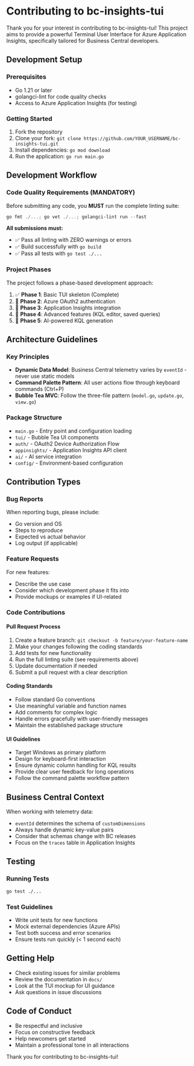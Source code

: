 # Contributing to bc-insights-tui

Thank you for your interest in contributing to bc-insights-tui! This project aims to provide a powerful Terminal User Interface for Azure Application Insights, specifically tailored for Business Central developers.

## Development Setup

### Prerequisites
- Go 1.21 or later
- golangci-lint for code quality checks
- Access to Azure Application Insights (for testing)

### Getting Started
1. Fork the repository
2. Clone your fork: `git clone https://github.com/YOUR_USERNAME/bc-insights-tui.git`
3. Install dependencies: `go mod download`
4. Run the application: `go run main.go`

## Development Workflow

### Code Quality Requirements (MANDATORY)
Before submitting any code, you **MUST** run the complete linting suite:

```powershell
go fmt ./...; go vet ./...; golangci-lint run --fast
```

**All submissions must:**
- ✅ Pass all linting with ZERO warnings or errors
- ✅ Build successfully with `go build`
- ✅ Pass all tests with `go test ./...`

### Project Phases
The project follows a phase-based development approach:
1. ✅ **Phase 1**: Basic TUI skeleton (Complete)
2. 🚧 **Phase 2**: Azure OAuth2 authentication
3. 🚧 **Phase 3**: Application Insights integration
4. 🚧 **Phase 4**: Advanced features (KQL editor, saved queries)
5. 🚧 **Phase 5**: AI-powered KQL generation

## Architecture Guidelines

### Key Principles
- **Dynamic Data Model**: Business Central telemetry varies by `eventId` - never use static models
- **Command Palette Pattern**: All user actions flow through keyboard commands (Ctrl+P)
- **Bubble Tea MVC**: Follow the three-file pattern (`model.go`, `update.go`, `view.go`)

### Package Structure
- `main.go` - Entry point and configuration loading
- `tui/` - Bubble Tea UI components
- `auth/` - OAuth2 Device Authorization Flow
- `appinsights/` - Application Insights API client
- `ai/` - AI service integration
- `config/` - Environment-based configuration

## Contribution Types

### Bug Reports
When reporting bugs, please include:
- Go version and OS
- Steps to reproduce
- Expected vs actual behavior
- Log output (if applicable)

### Feature Requests
For new features:
- Describe the use case
- Consider which development phase it fits into
- Provide mockups or examples if UI-related

### Code Contributions

#### Pull Request Process
1. Create a feature branch: `git checkout -b feature/your-feature-name`
2. Make your changes following the coding standards
3. Add tests for new functionality
4. Run the full linting suite (see requirements above)
5. Update documentation if needed
6. Submit a pull request with a clear description

#### Coding Standards
- Follow standard Go conventions
- Use meaningful variable and function names
- Add comments for complex logic
- Handle errors gracefully with user-friendly messages
- Maintain the established package structure

#### UI Guidelines
- Target Windows as primary platform
- Design for keyboard-first interaction
- Ensure dynamic column handling for KQL results
- Provide clear user feedback for long operations
- Follow the command palette workflow pattern

## Business Central Context

When working with telemetry data:
- `eventId` determines the schema of `customDimensions`
- Always handle dynamic key-value pairs
- Consider that schemas change with BC releases
- Focus on the `traces` table in Application Insights

## Testing

### Running Tests
```bash
go test ./...
```

### Test Guidelines
- Write unit tests for new functions
- Mock external dependencies (Azure APIs)
- Test both success and error scenarios
- Ensure tests run quickly (< 1 second each)

## Getting Help

- Check existing issues for similar problems
- Review the documentation in `docs/`
- Look at the TUI mockup for UI guidance
- Ask questions in issue discussions

## Code of Conduct

- Be respectful and inclusive
- Focus on constructive feedback
- Help newcomers get started
- Maintain a professional tone in all interactions

Thank you for contributing to bc-insights-tui!
